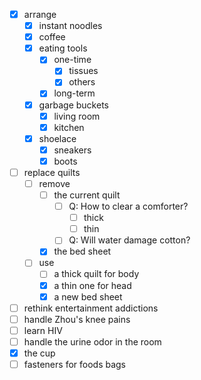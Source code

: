 - [x] arrange
	- [x] instant noodles
	- [x] coffee
	- [x] eating tools
		- [x] one-time
			- [x] tissues
			- [x] others
		- [x] long-term
	- [x] garbage buckets
		- [x] living room
		- [x] kitchen
	- [x] shoelace
		- [x] sneakers
		- [x] boots
- [ ] replace quilts
	- [ ] remove
		- [ ] the current quilt
			- [ ] Q: How to clear a comforter?
				- [ ] thick
				- [ ] thin
			- [ ] Q: Will water damage cotton?
		- [x] the bed sheet
	- [ ] use
		- [ ] a thick quilt for body
		- [x] a thin one for head
		- [x] a new bed sheet
- [ ] rethink entertainment addictions
- [ ] handle Zhou's knee pains
- [ ] learn HIV
- [ ] handle the urine odor in the room
- [x] the cup
- [ ] fasteners for foods bags
<!--stackedit_data:
eyJoaXN0b3J5IjpbLTE5NTUyNzkzM119
-->